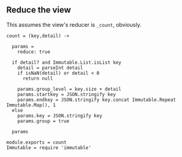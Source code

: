 Reduce the view
---------------

This assumes the view's reducer is `_count`, obviously.

    count = (key,detail) ->

      params =
        reduce: true

      if detail? and Immutable.List.isList key
        detail = parseInt detail
        if isNaN(detail) or detail < 0
          return null

        params.group_level = key.size + detail
        params.startkey = JSON.stringify key
        params.endkey = JSON.stringify key.concat Immutable.Repeat Immutable.Map(), 1
      else
        params.key = JSON.stringify key
        params.group = true

      params

    module.exports = count
    Immutable = require 'immutable'
